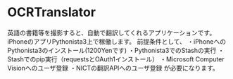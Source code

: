 # OCRTranslator
英語の書籍等を撮影すると、自動で翻訳してくれるアプリケーションです。
iPhoneのアプリPythonista3上で稼働します。
前提条件として、
・iPhoneへのPythonista3のインストール(1200Yenです)
・Pythonista3でのStashの実行
・Stashでのpip実行（requestsとOAuth1インストール）
・Microsoft Computer Visionへのユーザ登録
・NICTの翻訳APIへのユーザ登録
が必要になります。
